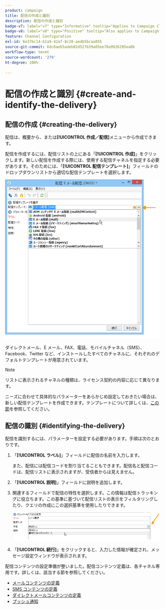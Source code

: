```yaml
---
product: campaign
title: 配信の作成と識別
description: 配信の作成と識別
badge-v7: label="v7" type="Informative" tooltip="Applies to Campaign Classic v7"
badge-v8: label="v8" type="Positive" tooltip="Also applies to Campaign v8"
feature: Channel Configuration
exl-id: 6e37bc14-b1a9-42af-8c28-ae4b5bcaa055
source-git-commit: 6dc6aeb5adeb82d527b39a05ee70a9926205ea0b
workflow-type: tm+mt
source-wordcount: '279'
ht-degree: 100%

---
```


# 配信の作成と識別 {#create-and-identify-the-delivery}



## 配信の作成 {#creating-the-delivery}

配信は、概要から、または&#x200B;**[!UICONTROL 作成／配信]**&#x200B;メニューから作成できます。


配信を作成するには、配信リストの上にある「**[!UICONTROL 作成]**」をクリックします。新しい配信を作成する際には、使用する配信チャネルを指定する必要があります。そのためには、「**[!UICONTROL 配信テンプレート]**」フィールドのドロップダウンリストから適切な配信テンプレートを選択します。

![](assets/s_ncs_user_wizard_email01_1.png)

ダイレクトメール、E メール、FAX、電話、モバイルチャネル（SMS）、Facebook、Twitter など、インストールしたすべてのチャネルに、それぞれのデフォルトテンプレートが用意されています。

>[!NOTE]
>
>リストに表示されるチャネルの種類は、ライセンス契約の内容に応じて異なります。

ニーズに合わせて具体的なパラメーターをあらかじめ設定しておきたい場合は、新しい配信テンプレートを作成できます。テンプレートについて詳しくは、[この節](about-templates.md)を参照してください。

## 配信の識別 {#identifying-the-delivery}

配信を識別するには、パラメーターを設定する必要があります。手順は次のとおりです。

1. 「**[!UICONTROL ラベル]**」フィールドに配信の名前を入力します。

   また、配信には配信コードを割り当てることもできます。配信名と配信コードは、配信リストに表示されますが、受信者からは見えません。

1. 「**[!UICONTROL 説明]**」フィールドに説明を追加します。
1. 関連するフィールドで配信の特性を選択します。この情報は配信トラッキングに役立ちます。この基準に基づいて配信リストの表示をフィルタリングしたり、クエリの作成にこの選択基準を使用したりできます。

   ![](assets/s_ncs_user_email_del_nature.png)

1. 「**[!UICONTROL 続行]**」をクリックすると、入力した情報が確定され、メッセージ設定ウィンドウが表示されます。

配信コンテンツの設定準備が整いました。配信コンテンツ定義は、各チャネル専用です。詳しくは、該当する節を参照してください。

* [メールコンテンツの定義](defining-the-email-content.md)
* [SMS コンテンツの定義](sms-create.md#defining-the-sms-content)
* [ダイレクトメールコンテンツの定義](defining-the-direct-mail-content.md)
* [プッシュ通知](about-mobile-app-channel.md)
